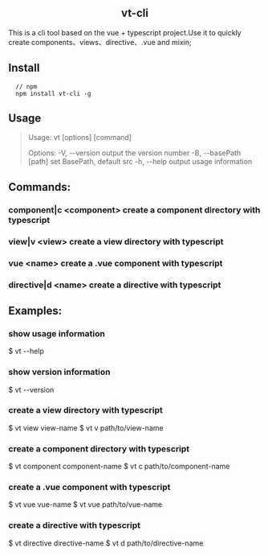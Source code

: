 <h2 align="center">vt-cli</h2>
<p>This is a cli tool based on the vue + typescript project.Use it to quickly create components、views、directive、.vue and mixin;
</p>

## Install

```
  // npm
  npm install vt-cli -g
```

## Usage

> Usage: vt [options] [command]
>
> Options:
  -V, --version            output the version number
  -B, --basePath [path]    set BasePath, default src
  -h, --help               output usage information

## Commands:
  ### component|c \<component>  create a component directory with typescript
  ### view|v \<view>            create a view directory with typescript
  ### vue \<name>               create a .vue component with typescript
  ### directive|d \<name>       create a directive with typescript

## Examples:

  ### show usage information
  \$  vt --help

  ### show version information
  \$  vt --version

  ### create a view directory with typescript
  \$  vt view view-name
  \$  vt v path/to/view-name

  ### create a component directory with typescript
  \$  vt component component-name
  \$  vt c path/to/component-name

  ### create a .vue component with typescript
  \$  vt vue vue-name
  \$  vt vue path/to/vue-name

  ### create a directive with typescript
  \$  vt directive directive-name
  \$  vt d path/to/directive-name